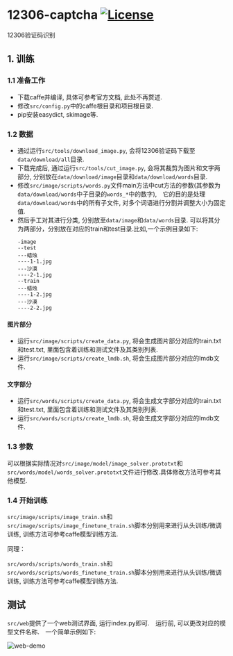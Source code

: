 # 12306-captcha [![License](https://img.shields.io/badge/license-Apache%202-blue.svg)](LICENSE)

12306验证码识别

## 1. 训练

### 1.1 准备工作

* 下载caffe并编译, 具体可参考官方文档, 此处不再赘述.
* 修改`src/config.py`中的caffe根目录和项目根目录.
* pip安装easydict, skimage等.

### 1.2 数据

* 通过运行`src/tools/download_image.py`, 会将12306验证码下载至`data/download/all`目录.
* 下载完成后, 通过运行`src/tools/cut_image.py`, 会将其裁剪为图片和文字两部分, 分别放在`data/download/image`目录和`data/download/words`目录.
* 修改`src/image/scripts/words.py`文件main方法中cut方法的参数(其参数为`data/download/words`中子目录的`words_*`中的数字),　它的目的是处理`data/download/words`中的所有子文件, 对多个词语进行分割并调整大小为固定值.
* 然后手工对其进行分类, 分别放至`data/image`和`data/words`目录. 可以将其分为两部分，分别放在对应的train和test目录.比如,一个示例目录如下:
  ```
  -image
  --test
  ---蜡烛
  ----1-1.jpg
  ---沙漠
  ----2-1.jpg
  --train
  ---蜡烛
  ----1-2.jpg
  ---沙漠
  ----2-2.jpg
  ```

#### 图片部分

* 运行`src/image/scripts/create_data.py`, 将会生成图片部分对应的train.txt和test.txt, 里面包含着训练和测试文件及其类别列表.
* 运行`src/image/scripts/create_lmdb.sh`, 将会生成图片部分对应的lmdb文件.

#### 文字部分

* 运行`src/words/scripts/create_data.py`, 将会生成文字部分对应的train.txt和test.txt, 里面包含着训练和测试文件及其类别列表.
* 运行`src/words/scripts/create_lmdb.sh`, 将会生成文字部分对应的lmdb文件.

### 1.3 参数
可以根据实际情况对`src/image/model/image_solver.prototxt`和`src/words/model/words_solver.prototxt`文件进行修改.具体修改方法可参考其他模型.

### 1.4 开始训练
`src/image/scripts/image_train.sh`和`src/image/scripts/image_finetune_train.sh`脚本分别用来进行从头训练/微调训练, 训练方法可参考caffe模型训练方法.

同理：

`src/words/scripts/words_train.sh`和`src/words/scripts/words_finetune_train.sh`脚本分别用来进行从头训练/微调训练, 训练方法可参考caffe模型训练方法.


## 测试
`src/web`提供了一个web测试界面, 运行index.py即可.　运行前, 可以更改对应的模型文件名称.　一个简单示例如下:

![web-demo](https://github.com/aaronshan/12306-captcha/blob/master/web-demo.png)
